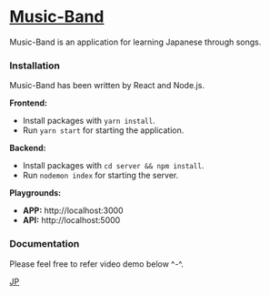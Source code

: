 # [Music-Band](https://github.com/thangphan37/music-band)

Music-Band is an application for learning Japanese through songs.

### Installation

Music-Band has been written by React and Node.js.

**Frontend:**

- Install packages with `yarn install`.
- Run `yarn start` for starting the application.

**Backend:**

- Install packages with `cd server && npm install`.
- Run `nodemon index` for starting the server.

**Playgrounds:**

- **APP:** http://localhost:3000
- **API:** http://localhost:5000

### Documentation

Please feel free to refer video demo below ^-^.

[JP](https://youtu.be/_j5mFSjS7Tw)
